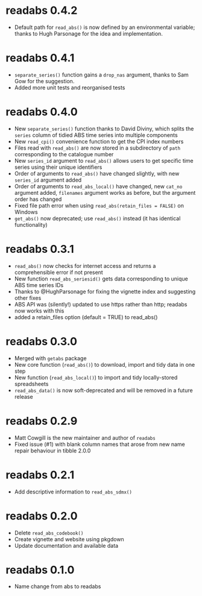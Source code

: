 # readabs 0.4.2
* Default path for `read_abs()` is now defined by an environmental variable; thanks to Hugh Parsonage for the idea and implementation.

# readabs 0.4.1
* `separate_series()` function gains a `drop_nas` argument, thanks to Sam Gow for the suggestion.
* Added more unit tests and reorganised tests

# readabs 0.4.0
* New `separate_series()` function thanks to David Diviny, which splits the `series` column of tidied ABS time series into multiple components
* New `read_cpi()` convenience function to get the CPI index numbers
* Files read with `read_abs()` are now stored in a subdirectory of `path` corresponding to the catalogue number
* New `series_id` argument to `read_abs()` allows users to get specific time series using their unique identifiers
* Order of arguments to `read_abs()` have changed slightly, with new `series_id` argument added
* Order of arguments to `read_abs_local()` have changed, new `cat_no` argument added, `filenames` argument works as before, but the argument order has changed
* Fixed file path error when using `read_abs(retain_files = FALSE)` on Windows
* `get_abs()` now deprecated; use `read_abs()` instead (it has identical functionality)

# readabs 0.3.1
* `read_abs()` now checks for internet access and returns a comprehensible error if not present
* New function `read_abs_seriesid()` gets data corresponding to unique ABS time series IDs
* Thanks to @HughParsonage for fixing the vignette index and suggesting other fixes
* ABS API was (silently!) updated to use https rather than http; readabs now works with this
* added a retain_files option (default = TRUE) to read_abs()

# readabs 0.3.0
* Merged with `getabs` package
* New core function (`read_abs()`) to download, import and tidy data in one step
* New function (`read_abs_local()`) to import and tidy locally-stored spreadsheets
* `read_abs_data()` is now soft-deprecated and will be removed in a future release

# readabs 0.2.9
* Matt Cowgill is the new maintainer and author of `readabs`
* Fixed issue (#1) with blank column names that arose from new name repair behaviour in tibble 2.0.0

# readabs 0.2.1 
* Add descriptive information to `read_abs_sdmx()`

# readabs 0.2.0
* Delete `read_abs_codebook()`
* Create vignette and website using pkgdown
* Update documentation and available data

# readabs 0.1.0
* Name change from abs to readabs

